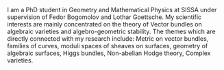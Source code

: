 I am a PhD student in Geometry and Mathematical Physics at SISSA
under supervision of Fedor Bogomolov and Lothar Goettsche.
My scientific interests are mainly concentrated on the theory
of Vector bundles on algebraic varieties and algebro-geometric stability.
The themes which are directly connected with my research include:
Metric on vector bundles, families of curves, moduli spaces of sheaves on surfaces,
geometry of algebraic surfaces, Higgs bundles, Non-abelian Hodge theory,
Complex varieties.
